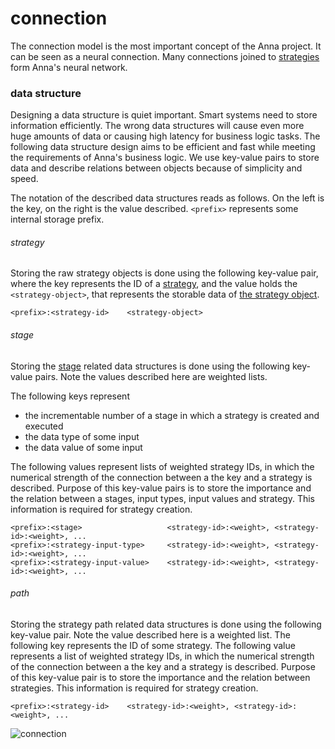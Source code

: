 # connection
The connection model is the most important concept of the Anna project. It can
be seen as a neural connection. Many connections joined to
[strategies](strategy.md) form Anna's neural network.

### data structure
Designing a data structure is quiet important. Smart systems need to store
information efficiently. The wrong data structures will cause even more huge
amounts of data or causing high latency for business logic tasks. The following
data structure design aims to be efficient and fast while meeting the
requirements of Anna's business logic. We use key-value pairs to store data and
describe relations between objects because of simplicity and speed.

The notation of the described data structures reads as follows. On the left is
the key, on the right is the value described. `<prefix>` represents some
internal storage prefix.

###### strategy
Storing the raw strategy objects is done using the following key-value pair,
where the key represents the ID of a [strategy](strategy.md), and the value
holds the `<strategy-object>`, that represents the storable data of [the
strategy object](https://godoc.org/github.com/xh3b4sd/anna/spec#Strategy).

```
<prefix>:<strategy-id>    <strategy-object>
```

###### stage
Storing the [stage](stage.md) related data structures is done using the
following key-value pairs. Note the values described here are weighted lists.

The following keys represent
- the incrementable number of a stage in which a strategy is created and executed
- the data type of some input
- the data value of some input

The following values represent lists of weighted strategy IDs, in which the
numerical strength of the connection between a the key and a strategy is
described. Purpose of this key-value pairs is to store the importance and the
relation between a stages, input types, input values and strategy. This
information is required for strategy creation.

```
<prefix>:<stage>                   <strategy-id>:<weight>, <strategy-id>:<weight>, ...
<prefix>:<strategy-input-type>     <strategy-id>:<weight>, <strategy-id>:<weight>, ...
<prefix>:<strategy-input-value>    <strategy-id>:<weight>, <strategy-id>:<weight>, ...
```

###### path
Storing the strategy path related data structures is done using the following
key-value pair. Note the value described here is a weighted list. The following
key represents the ID of some strategy. The following value represents a list
of weighted strategy IDs, in which the numerical strength of the connection
between a the key and a strategy is described. Purpose of this key-value pair
is to store the importance and the relation between strategies. This
information is required for strategy creation.

```
<prefix>:<strategy-id>    <strategy-id>:<weight>, <strategy-id>:<weight>, ...
```

![connection](image/connection.png)
